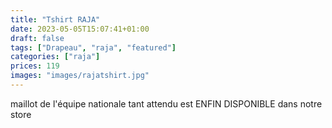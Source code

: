 ```yaml
---
title: "Tshirt RAJA"
date: 2023-05-05T15:07:41+01:00
draft: false
tags: ["Drapeau", "raja", "featured"]
categories: ["raja"]
prices: 119
images: "images/rajatshirt.jpg"
---
```


maillot de l'équipe nationale tant attendu est ENFIN DISPONIBLE dans notre store
